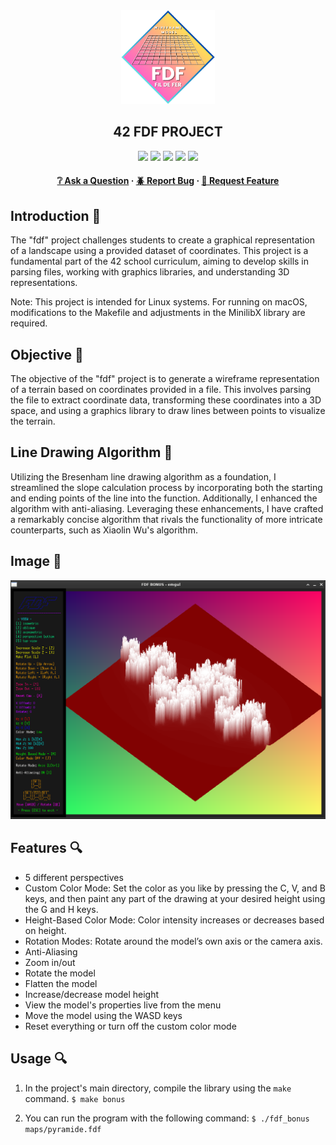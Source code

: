 <div align="center">
  <img src="img/fdf.png" alt="Logo" width="150" height="150">
  <h2>42 FDF PROJECT</h2>
    <a href= https://github.com/emre-mr246/42-evaluation><img src="https://img.shields.io/badge/score-125%20%2F%20100-success?style=for-the-badge"/></a>
    <a href= https://github.com/emre-mr246/42-evaluation><img src="https://img.shields.io/badge/circle-2-magenta?style=for-the-badge"/></a>
    <a href= https://github.com/emre-mr246/42-evaluation><img src="https://img.shields.io/badge/42-Evaluation-red?style=for-the-badge"/></a>
    <a href= https://github.com/emre-mr246/42-evaluation><img src="https://img.shields.io/github/last-commit/emre-mr246/42_ring2_fdf?style=for-the-badge"/></a>
    <a href="https://42istanbul.com.tr/"><img src="https://img.shields.io/badge/42-ISTANBUL-white?style=for-the-badge"/></a>
   
<h4>
    <a href="https://github.com/emre-mr246/42_ring2_fdf/issues">❔ Ask a Question</a>
  <span> · </span>
    <a href="https://github.com/emre-mr246/42_ring2_fdf/issues">🪲 Report Bug</a>
  <span> · </span>
    <a href="https://github.com/emre-mr246/42_ring2_fdf/issues">💬 Request Feature</a>
</h4>
</div>


## Introduction 🚀

The "fdf" project challenges students to create a graphical representation of a landscape using a provided dataset of coordinates. This project is a fundamental part of the 42 school curriculum, aiming to develop skills in parsing files, working with graphics libraries, and understanding 3D representations.

Note: This project is intended for Linux systems. For running on macOS, modifications to the Makefile and adjustments in the MinilibX library are required.

## Objective 🎯

The objective of the "fdf" project is to generate a wireframe representation of a terrain based on coordinates provided in a file. This involves parsing the file to extract coordinate data, transforming these coordinates into a 3D space, and using a graphics library to draw lines between points to visualize the terrain.

## Line Drawing Algorithm 🧠

Utilizing the Bresenham line drawing algorithm as a foundation, I streamlined the slope calculation process by incorporating both the starting and ending points of the line into the function. Additionally, I enhanced the algorithm with anti-aliasing. Leveraging these enhancements, I have crafted a remarkably concise algorithm that rivals the functionality of more intricate counterparts, such as Xiaolin Wu's algorithm.

## Image 📸

![](img/julia.png)

## Features 🔍
- 5 different perspectives
- Custom Color Mode: Set the color as you like by pressing the C, V, and B keys, and then paint any part of the drawing at your desired height using the G and H keys.
- Height-Based Color Mode: Color intensity increases or decreases based on height.
- Rotation Modes: Rotate around the model’s own axis or the camera axis.
- Anti-Aliasing
- Zoom in/out
- Rotate the model
- Flatten the model
- Increase/decrease model height
- View the model's properties live from the menu
- Move the model using the WASD keys
- Reset everything or turn off the custom color mode

## Usage 🔍

1. In the project's main directory, compile the library using the `make` command.
   `$ make bonus` 

2. You can run the program with the following command:
   `$ ./fdf_bonus maps/pyramide.fdf` 
    
